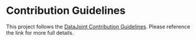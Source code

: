 # Contribution Guidelines

This project follows the
[DataJoint Contribution Guidelines](https://datajoint.com/docs/about/contribute/).
Please reference the link for more full details.
